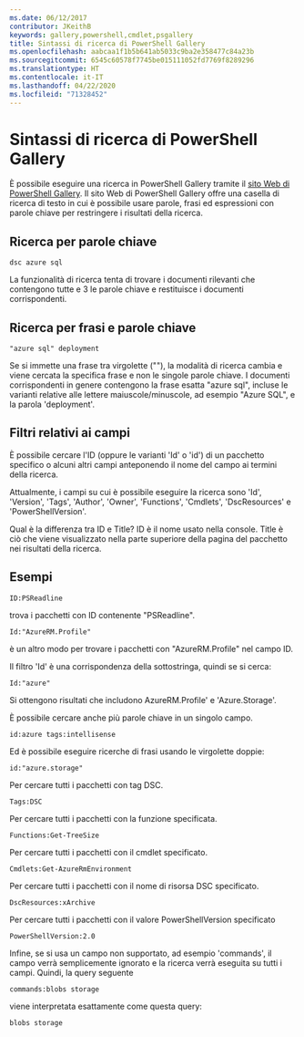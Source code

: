 ```yaml
---
ms.date: 06/12/2017
contributor: JKeithB
keywords: gallery,powershell,cmdlet,psgallery
title: Sintassi di ricerca di PowerShell Gallery
ms.openlocfilehash: aabcaa1f1b5b641ab5033c9ba2e358477c84a23b
ms.sourcegitcommit: 6545c60578f7745be015111052fd7769f8289296
ms.translationtype: HT
ms.contentlocale: it-IT
ms.lasthandoff: 04/22/2020
ms.locfileid: "71328452"
---
```

# <a name="gallery-search-syntax"></a>Sintassi di ricerca di PowerShell Gallery

È possibile eseguire una ricerca in PowerShell Gallery tramite il [sito Web di PowerShell Gallery](https://www.powershellgallery.com/).
Il sito Web di PowerShell Gallery offre una casella di ricerca di testo in cui è possibile usare parole, frasi ed espressioni con parole chiave per restringere i risultati della ricerca.

## <a name="search-by-keywords"></a>Ricerca per parole chiave

    dsc azure sql

La funzionalità di ricerca tenta di trovare i documenti rilevanti che contengono tutte e 3 le parole chiave e restituisce i documenti corrispondenti.

## <a name="search-using-phrases-and-keywords"></a>Ricerca per frasi e parole chiave

    "azure sql" deployment

Se si immette una frase tra virgolette (""), la modalità di ricerca cambia e viene cercata la specifica frase e non le singole parole chiave.
I documenti corrispondenti in genere contengono la frase esatta "azure sql", incluse le varianti relative alle lettere maiuscole/minuscole, ad esempio "Azure SQL", e la parola 'deployment'.

## <a name="filtering-on-fields"></a>Filtri relativi ai campi

È possibile cercare l'ID (oppure le varianti 'Id' o 'id') di un pacchetto specifico o alcuni altri campi anteponendo il nome del campo ai termini della ricerca.

Attualmente, i campi su cui è possibile eseguire la ricerca sono 'Id', 'Version', 'Tags', 'Author', 'Owner', 'Functions', 'Cmdlets', 'DscResources' e 'PowerShellVersion'.

Qual è la differenza tra ID e Title? ID è il nome usato nella console. Title è ciò che viene visualizzato nella parte superiore della pagina del pacchetto nei risultati della ricerca.

## <a name="examples"></a>Esempi

    ID:PSReadline
    
trova i pacchetti con ID contenente "PSReadline".

    Id:"AzureRM.Profile"

è un altro modo per trovare i pacchetti con "AzureRM.Profile" nel campo ID.

Il filtro 'Id' è una corrispondenza della sottostringa, quindi se si cerca:

    Id:"azure"

Si ottengono risultati che includono AzureRM.Profile' e 'Azure.Storage'.

È possibile cercare anche più parole chiave in un singolo campo. 

    id:azure tags:intellisense

Ed è possibile eseguire ricerche di frasi usando le virgolette doppie:

    id:"azure.storage"

Per cercare tutti i pacchetti con tag DSC.

    Tags:DSC

Per cercare tutti i pacchetti con la funzione specificata.

    Functions:Get-TreeSize

Per cercare tutti i pacchetti con il cmdlet specificato.

    Cmdlets:Get-AzureRmEnvironment

Per cercare tutti i pacchetti con il nome di risorsa DSC specificato.

    DscResources:xArchive

Per cercare tutti i pacchetti con il valore PowerShellVersion specificato

    PowerShellVersion:2.0

Infine, se si usa un campo non supportato, ad esempio 'commands', il campo verrà semplicemente ignorato e la ricerca verrà eseguita su tutti i campi. Quindi, la query seguente

    commands:blobs storage

viene interpretata esattamente come questa query:

    blobs storage
